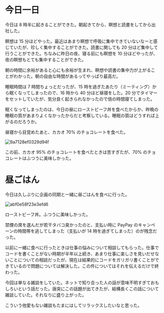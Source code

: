 # 今日一日
今日は 8 時半に起きることができた。朝起きてから、瞑想と読書をしてから出社した。

瞑想は 15 分ほどやった。最近はあまり瞑想で呼吸に集中できていないなーと感じていたが、珍しく集中することができた。読書に関しても 20 分ほど集中して行うことができた。ちなみに昨日の夜、寝る前にも瞑想を 10 分ほどやったが、夜の瞑想もとても集中することができた。

朝の時間に余裕があると心にも余裕が生まれ、瞑想や読書の集中力が上がることがわかった。朝の自由な時間があるってやっぱり最高だ。

睡眠時間は 7 時間ちょっとだったが、15 時を過ぎたあたり（ミーティング）から眠くなってしまったので、16 時から 40 分ほど昼寝をした。20 分でタイマーをセットしていたが、気分良く起きられなかったので倍の時間寝てしまった。

眠くなってしまったのは、今日の昼にローストビーフ丼を食べたからか、昨晩の睡眠の質があまりよくなかったからだと考察している。睡眠の質はどうすれば上がるのだろうか。

昼寝から目覚めたあと、カカオ 70% のチョコレートを食べた。

![9a7128ef0329d94f](https://noraworld.github.io/box-bulbasaur/2019/08/9a7128ef0329d94f.jpg)

この前、カカオ 95% のチョコレートを食べたときは苦すぎたが、70% のチョコレートはふつうに美味しかった。

# 昼ごはん
今日は久しぶりに企画の同期と一緒に昼ごはんを食べに行った。

![abf0e58f23e3efd6](https://noraworld.github.io/box-bulbasaur/2019/08/abf0e58f23e3efd6.jpg)

ローストビーフ丼。ふつうに美味しかった。

禁煙の席を選んだが若干タバコ臭かったのと、支払い時に PayPay のキャンペーンの時間帯を逃してしまった（支払いが 14 時を過ぎてしまった）のが残念だった。

以前に一緒に食べに行ったときは仕事の悩みについて相談してもらった。仕事でコードを書くことがない時期が半年以上続き、あまり仕事に楽しさを見いだせないことについての相談だったが、現在は結果的にコードをガリガリ書くことができているので問題については解決した。この件についてはそれを伝えるだけで終わった。

今回は単なる雑談をしていた。ネットで知り合った人の話が意味不明すぎておもしろいという話だった。唐突にこの話題が出てきたが、結構長くこの話について雑談していた。それなりに盛り上がった。

こういう他愛もない雑談もたまにはしてリラックスしたいなと思った。
